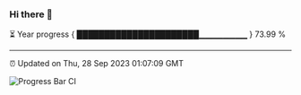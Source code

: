 ### Hi there 👋

⏳ Year progress { ██████████████████████▁▁▁▁▁▁▁▁ } 73.99 %

---

⏰ Updated on Thu, 28 Sep 2023 01:07:09 GMT

![Progress Bar CI](https://github.com/liununu/liununu/workflows/Progress%20Bar%20CI/badge.svg)
